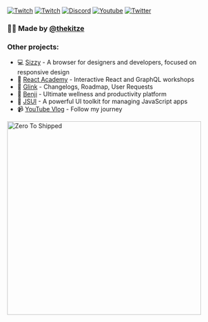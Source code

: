 <a href="https://twitch.tv/thekitze"><img src="https://img.shields.io/twitch/status/thekitze?label=Twitch" alt="Twitch"></a>
<a href="https://twitch.tv/kitzegaming"><img src="https://img.shields.io/twitch/status/thekitze?label=Twitch (Gaming)" alt="Twitch"></a>
[![Discord](https://img.shields.io/discord/828959378094817290.svg?label=&logo=discord&logoColor=ffffff&color=7389D8&labelColor=6A7EC2)](https://kitze.io/discord)
<a href="https://www.youtube.com/kitze"><img src="https://img.shields.io/youtube/channel/views/UCP7W-OoVKoqS4BtyHu5eKxg?style=social" alt="Youtube" /></a>
<a href="https://twitter.com/thekitze"><img src="https://img.shields.io/twitter/follow/thekitze?label=Twitter&style=social" alt="Twitter"></a>

### 🙋‍♂️ Made by [@thekitze](https://twitter.com/thekitze)  

### Other projects:
- 💻 [Sizzy](https://sizzy.co) - A browser for designers and developers, focused on responsive design
- 🏫 [React Academy](https://reactacademy.io) - Interactive React and GraphQL workshops
- 🔮 [Glink](https://glink.so) - Changelogs, Roadmap, User Requests
- 🐶 [Benji](https://benji.so) - Ultimate wellness and productivity platform
- 🤖 [JSUI](https://github.com/kitze/JSUI) - A powerful UI toolkit for managing JavaScript apps
- 📹 [YouTube Vlog](https://youtube.com/kitze) - Follow my journey

<a href="https://zerotoshipped.com"><img style="width:450px" src="https://i.ibb.co/WKQPDv5/twitter-image.jpg" alt="Zero To Shipped"></a>
